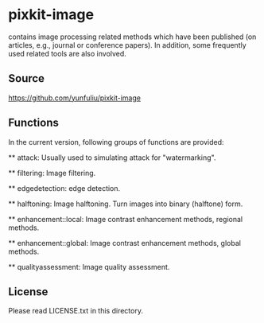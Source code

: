 pixkit-image
============
contains image processing related methods which have been published (on articles, e.g., journal or conference papers). 
In addition, some frequently used related tools are also involved.

Source
------
https://github.com/yunfuliu/pixkit-image

Functions
---------
In the current version, following groups of functions are provided:

** attack: Usually used to simulating attack for "watermarking".

** filtering: Image filtering.

** edgedetection: edge detection.

** halftoning: Image halftoning. Turn images into binary (halftone) form.

** enhancement::local: Image contrast enhancement methods, regional methods.

** enhancement::global: Image contrast enhancement methods, global methods.

** qualityassessment: Image quality assessment.

License
-------
Please read LICENSE.txt in this directory. 

